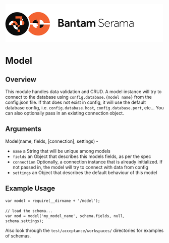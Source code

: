 ![Serama](../serama.png)

# Model

## Overview

This module handles data validation and CRUD. A model instance will try to connect to the database using `config.database.{model name}` from the config.json file. If that does not exist in config, it will use the default database config, i.e. `config.database.host`, `config.database.port`, etc... You can also optionally pass in an existing connection object.

## Arguments

Model(name, fields, [connection], settings) -

  - `name` a String that will be unique among models
  - `fields` an Object that describes this models fields, as per the spec
  - `connection` Optionally, a connection instance that is already initialized. If not passed in, the model will try to connect with data from config
  - `settings` an Object that describes the default behaviour of this model

## Example Usage

    var model = require(__dirname + '/model');

    // load the schema...
    var mod = model('my_model_name', schema.fields, null, schema.settings);

Also look through the `test/acceptance/workspaces/` directories for examples of schemas.